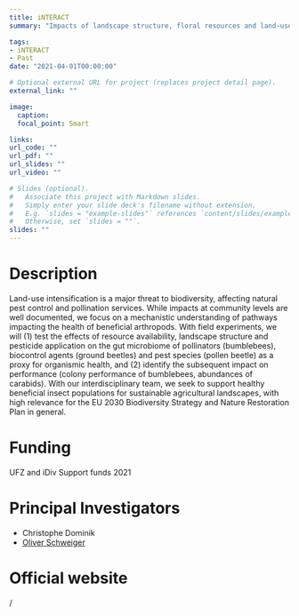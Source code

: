 ```yaml
---
title: iNTERACT
summary: "Impacts of landscape structure, floral resources and land-use intensity on the health of beneficial arthropods in agroecosystems"

tags:
- iNTERACT
- Past
date: "2021-04-01T00:00:00"

# Optional external URL for project (replaces project detail page).
external_link: ""

image:
  caption: 
  focal_point: Smart

links:
url_code: ""
url_pdf: ""
url_slides: ""
url_video: ""

# Slides (optional).
#   Associate this project with Markdown slides.
#   Simply enter your slide deck's filename without extension.
#   E.g. `slides = "example-slides"` references `content/slides/example-slides.md`.
#   Otherwise, set `slides = ""`.
slides: ""
---
```


# Description
Land-use intensification is a major threat to biodiversity, affecting natural pest control
and pollination services. While impacts at community levels are well documented, we
focus on a mechanistic understanding of pathways impacting the health of beneficial
arthropods. With field experiments, we will (1) test the effects of resource availability,
landscape structure and pesticide application on the gut microbiome of pollinators
(bumblebees), biocontrol agents (ground beetles) and pest species (pollen beetle) as a
proxy for organismic health, and (2) identify the subsequent impact on performance
(colony performance of bumblebees, abundances of carabids). With our interdisciplinary
team, we seek to support healthy beneficial insect populations for sustainable
agricultural landscapes, with high relevance for the EU 2030 Biodiversity Strategy and
Nature Restoration Plan in general.

# Funding
UFZ and iDiv Support funds
2021

# Principal Investigators
- Christophe Dominik
- [Oliver Schweiger](https://www.ufz.de/index.php?en=38591)

# Official website
/
